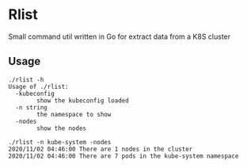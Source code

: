 # Rlist 

Small command util written in Go for extract data from a K8S cluster

## Usage

```
./rlist -h
Usage of ./rlist:
  -kubeconfig
        show the kubeconfig loaded
  -n string
        the namespace to show
  -nodes
        show the nodes
```

```
./rlist -n kube-system -nodes
2020/11/02 04:46:00 There are 1 nodes in the cluster
2020/11/02 04:46:00 There are 7 pods in the kube-system namespace
```